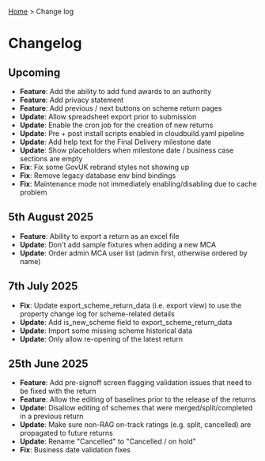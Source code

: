 [Home](../README.md) > Change log

# Changelog

## Upcoming

- **Feature**: Add the ability to add fund awards to an authority
- **Feature**: Add privacy statement
- **Feature**: Add previous / next buttons on scheme return pages
- **Update**: Allow spreadsheet export prior to submission
- **Update**: Enable the cron job for the creation of new returns
- **Update**: Pre + post install scripts enabled in cloudbuild.yaml pipeline
- **Update**: Add help text for the Final Delivery milestone date
- **Update**: Show placeholders when milestone date / business case sections are empty
- **Fix**: Fix some GovUK rebrand styles not showing up 
- **Fix**: Remove legacy database env bind bindings
- **Fix**: Maintenance mode not immediately enabling/disabling due to cache problem

## 5th August 2025

- **Feature**: Ability to export a return as an excel file
- **Update**: Don't add sample fixtures when adding a new MCA
- **Update**: Order admin MCA user list (admin first, otherwise ordered by name)

## 7th July 2025

- **Fix**: Update export_scheme_return_data (i.e. export view) to use the property change log for scheme-related details
- **Update**: Add is_new_scheme field to export_scheme_return_data
- **Update**: Import some missing scheme historical data
- **Update**: Only allow re-opening of the latest return

## 25th June 2025

- **Feature**: Add pre-signoff screen flagging validation issues that need to be fixed with the return
- **Feature**: Allow the editing of baselines prior to the release of the returns
- **Update**: Disallow editing of schemes that were merged/split/completed in a previous return
- **Update**: Make sure non-RAG on-track ratings (e.g. split, cancelled) are propagated to future returns
- **Update**: Rename "Cancelled" to "Cancelled / on hold"
- **Fix**: Business date validation fixes
